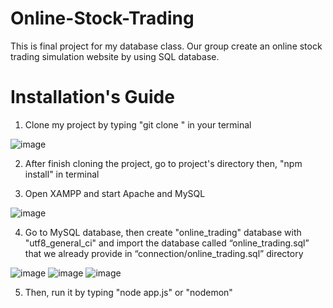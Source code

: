 # Online-Stock-Trading
This is final project for my database class. Our group create an online stock trading simulation website by using SQL database.
# Installation's Guide
1. Clone my project by typing "git clone <url>" in your terminal

![image](https://user-images.githubusercontent.com/38415653/71665326-05da7e80-2d8f-11ea-8a49-df91006161a6.png)

2. After finish cloning the project, go to project's directory then, "npm install" in terminal

3. Open XAMPP and start Apache and MySQL

![image](https://user-images.githubusercontent.com/38415653/71665436-84372080-2d8f-11ea-96bf-c8e472dcc099.png)

4. Go to MySQL database, then create "online_trading" database with "utf8_general_ci" and import the database called “online_trading.sql” that we already provide in “connection/online_trading.sql” directory

![image](https://user-images.githubusercontent.com/38415653/71665541-f9a2f100-2d8f-11ea-99d7-ceaae0aaf7c9.png)
![image](https://user-images.githubusercontent.com/38415653/71665590-26570880-2d90-11ea-921e-95cea4fc0039.png)
![image](https://user-images.githubusercontent.com/38415653/71665731-906fad80-2d90-11ea-9a16-7b10ff49c1d7.png)

5. Then, run it by typing "node app.js" or "nodemon" 
